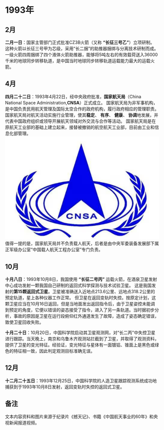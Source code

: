 # 1993年

## 2月

**二月一日**：国家主管部门正式批准CZ3B火箭（又称 **“长征三号乙”**）立项研制。
这种火箭以长征三号甲为芯级，采用“长二捆”的助推器捆绑与分离技术研制而成。一级火箭四周捆绑了四个液体火箭助推器，能够将5吨左右的有效载荷送入36000千米的地球同步转移轨道，是中国当时地球同步转移轨道运载能力最大的运载火箭。


## 4月

**四月二十二日**：1993年4月22日，经中央政府批准，**国家航天局**（China National Space Administration,**CNSA**）正式成立。 
国家航天局为非军事机构，是中国负责民用航天管理及国际太空合作的政府机构，履行政府相应的管理职责。 国家航天局对航天活动实施行业管理，使其**稳定**、 **有序**、 **健康**、 **协调**地发展，并代表中国政府组织或领导开展航天领域对外交流与合作等活动。 国家航天局是在原航天工业部的基础上建立起来，接替被撤销的航空航天工业部，目前由工业和信息化部管理。
![图片](./image/国家航天局官方标志.png)
值得一提的是，国家航天局并不负责载人航天，后者是由中央军委装备发展部下属正军级办公室“中国载人航天工程办公室”专门负责。

## 10月

**十月八日**：1993年10月8日，我国使用 **“长征二号丙”** 运载火箭，在酒泉卫星发射中心成功发射一颗我国自己研制的返回式科学探测与技术试验卫星。
这是我国发射的**第15颗返回式卫星**。卫星被准确送入近地点213.6公里、远地点318.2公里的预定轨道，星上各种仪器工作正常。
但卫星在返回变轨时失控。按原定计划，这颗卫星应当在10月16日返回，但是当地面发出返回指令后，由于卫星姿控未能调到预定的角度，它便以错误的姿态接受了指令，进入了另一条轨道。当时据初步分析，事故的原因是卫星在运行段俯仰红外通道发生了故障，造成了姿态确定错误，致使卫星回收失败。

**十月二十日**：10月20日，中国科学院启动其卫星观测网，对“长二丙”中失控卫星进行跟踪。当天晚上，南京和乌鲁木齐观测站拦截到了卫星，并取得了观测资料，提供了卫星的变光特征。经验证，变光特征与星体有一面镀铝、锥面上是黑色或绿色的特征相一致，因此判定观测目标准确无误。

## 12月

**十二月二十五日**：1993年12月25日，中国科学院的人造卫星跟踪观测系统成功地捕获到于1993年10月8日发射，返回变轨时失控的返回式卫星。

## 备注

文本内容资料和图片来源于纪录片《撼天记》、书籍《中国航天事业的60年》和央视新闻报道视频。